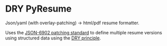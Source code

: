 # DRY PyResume

Json/yaml (with overlay-patching) -> html/pdf resume formatter.

Uses the [JSON-6902 patching standard](https://www.rfc-editor.org/rfc/rfc6902) to define
multiple resume versions using structured data using the [DRY principle](https://en.wikipedia.org/wiki/Don%27t_repeat_yourself).
